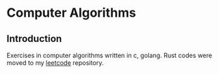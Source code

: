 # Computer Algorithms

## Introduction

Exercises in computer algorithms written in c, golang. Rust codes were moved to my [leetcode](https://github.com/liangcorp/leetcode) repository.
